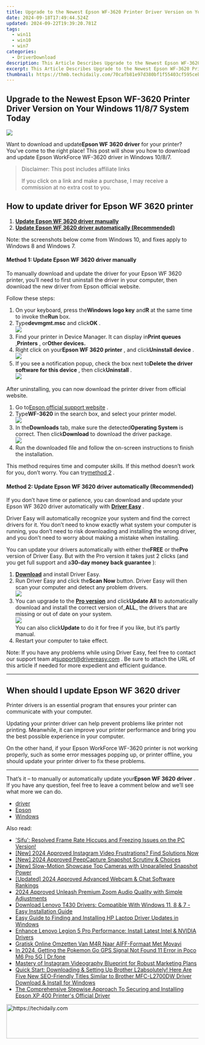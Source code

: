 ```yaml
---
title: Upgrade to the Newest Epson WF-3620 Printer Driver Version on Your Windows 11/8/7 System Today
date: 2024-09-18T17:49:44.524Z
updated: 2024-09-22T19:39:20.781Z
tags:
  - win11
  - win10
  - win7
categories:
  - DriverDownload
description: This Article Describes Upgrade to the Newest Epson WF-3620 Printer Driver Version on Your Windows 11/8/7 System Today
excerpt: This Article Describes Upgrade to the Newest Epson WF-3620 Printer Driver Version on Your Windows 11/8/7 System Today
thumbnail: https://thmb.techidaily.com/70cafb81e97d380bf1f55403cf595cebfeb242757ff19f24408692f694faf166.jpg
---
```


## Upgrade to the Newest Epson WF-3620 Printer Driver Version on Your Windows 11/8/7 System Today

![](https://images.drivereasy.com/wp-content/uploads/2018/11/img_5be2c2e04fc7d.jpg)

 Want to download and update**Epson WF 3620 driver** for your printer? You’ve come to the right place! This post will show you how to download and update Epson WorkForce WF-3620 driver in Windows 10/8/7.

>  Disclaimer: This post includes affiliate links
>
>  If you click on a link and make a purchase, I may receive a commission at no extra cost to you.
>

## How to update driver for Epson WF 3620 printer

1. [**Update Epson WF 3620 driver manually**](https://tools.techidaily.com/drivereasy/download/)
2. [**Update Epson WF 3620 driver automatically (Recommended)**](https://tools.techidaily.com/drivereasy/download/)

 Note: the screenshots below come from Windows 10, and fixes apply to Windows 8 and Windows 7.

#### Method 1: Update Epson WF 3620 driver manually

 To manually download and update the driver for your Epson WF 3620 printer, you’ll need to first uninstall the driver in your computer, then download the new driver from Epson official website.

Follow these steps:

1. On your keyboard, press the**Windows logo key** and**R** at the same time to invoke the**Run** box.
2. Type**devmgmt.msc** and click**OK** .  
![](https://images.drivereasy.com/wp-content/uploads/2018/11/img_5be2c379a3ed4.jpg)
3. Find your printer in Device Manager. It can display in**Print queues** ,**Printers** , or**Other devices.**
4. Right click on your**Epson WF 3620 printer** , and click**Uninstall device** .  
![](https://images.drivereasy.com/wp-content/uploads/2018/11/img_5be2c3ac0fc97.png)
5. If you see a notification popup, check the box next to**Delete the driver software for this device** , then click**Uninstall** .  
![](https://images.drivereasy.com/wp-content/uploads/2018/11/img_5be2c412411da.jpg)

 After uninstalling, you can now download the printer driver from official website.

1. Go to[Epson official support website](https://epson.com/Support/Printers/) .
2. Type**WF-3620** in the search box, and select your printer model.  
![](https://images.drivereasy.com/wp-content/uploads/2018/11/img_5be2c49506f41.jpg)
3. In the**Downloads** tab, make sure the detected**Operating System** is correct. Then click**Download** to download the driver package.  
![](https://images.drivereasy.com/wp-content/uploads/2018/11/img_5be2c4d2efa90.jpg)
4. Run the downloaded file and follow the on-screen instructions to finish the installation.

 This method requires time and computer skills. If this method doesn’t work for you, don’t worry. You can try[method 2](https://tools.techidaily.com/drivereasy/download/) .

#### Method 2: Update Epson WF 3620 driver automatically (Recommended)

 If you don’t have time or patience, you can download and update your Epson WF 3620 driver automatically with **[Driver Easy](https://tools.techidaily.com/drivereasy/download/)**  .

 Driver Easy will automatically recognize your system and find the correct drivers for it. You don’t need to know exactly what system your computer is running, you don’t need to risk downloading and installing the wrong driver, and you don’t need to worry about making a mistake when installing.

 You can update your drivers automatically with either the**FREE** or the**Pro** version of Driver Easy. But with the Pro version it takes just 2 clicks (and you get full support and a**30-day money back guarantee** ):

1. [**Download**](https://tools.techidaily.com/drivereasy/download/) and install Driver Easy.
2. Run Driver Easy and click the**Scan Now** button. Driver Easy will then scan your computer and detect any problem drivers.  
![](https://images.drivereasy.com/wp-content/uploads/2018/11/img_5be2c53c6a756.jpg)
3. You can upgrade to the **[Pro version](https://tools.techidaily.com/drivereasy/download/)**  and click**Update All** to automatically download and install the correct version of_**ALL**_ the drivers that are missing or out of date on your system.  
![](https://images.drivereasy.com/wp-content/uploads/2018/11/img_5be2c6040133d.jpg)  
 You can also click**Update** to do it for free if you like, but it’s partly manual.
4. Restart your computer to take effect.

 Note: If you have any problems while using Driver Easy, feel free to contact our support team at[support@drivereasy.com](https://tools.techidaily.com/drivereasy/download/) . Be sure to attach the URL of this article if needed for more expedient and efficient guidance.

---

## When should I update Epson WF 3620 driver

 Printer drivers is an essential program that ensures your printer can communicate with your computer.

 Updating your printer driver can help prevent problems like printer not printing. Meanwhile, it can improve your printer performance and bring you the best possible experience in your computer.

 On the other hand, if your Epson WorkForce WF-3620 printer is not working properly, such as some error messages popping up, or printer offline, you should update your printer driver to fix these problems.

---

 That’s it – to manually or automatically update your**Epson WF 3620 driver** . If you have any question, feel free to leave a comment below and we’ll see what more we can do.

* [driver](https://tools.techidaily.com/drivereasy/download/)
* [Epson](https://tools.techidaily.com/drivereasy/download/)
* [Windows](https://tools.techidaily.com/drivereasy/download/)

<ins class="adsbygoogle"
     style="display:block"
     data-ad-format="autorelaxed"
     data-ad-client="ca-pub-7571918770474297"
     data-ad-slot="1223367746"></ins>

<ins class="adsbygoogle"
     style="display:block"
     data-ad-client="ca-pub-7571918770474297"
     data-ad-slot="8358498916"
     data-ad-format="auto"
     data-full-width-responsive="true"></ins>

<span class="atpl-alsoreadstyle">Also read:</span>
<div><ul>
<li><a href="https://screen-sharing-recording.techidaily.com/1723008659461-sifu-resolved-frame-rate-hiccups-and-freezing-issues-on-the-pc-version/"><u>'Sifu': Resolved Frame Rate Hiccups and Freezing Issues on the PC Version!</u></a></li>
<li><a href="https://instagram-clips.techidaily.com/new-2024-approved-instagram-video-frustrations-find-solutions-now/"><u>[New] 2024 Approved Instagram Video Frustrations? Find Solutions Now</u></a></li>
<li><a href="https://screen-recording.techidaily.com/new-2024-approved-peepcapture-snapshot-scrutiny-and-choices/"><u>[New] 2024 Approved PeepCapture Snapshot Scrutiny & Choices</u></a></li>
<li><a href="https://fox-info.techidaily.com/new-slow-motion-showcase-top-cameras-with-unparalleled-snapshot-power/"><u>[New] Slow-Motion Showcase Top Cameras with Unparalleled Snapshot Power</u></a></li>
<li><a href="https://screen-activity-recording.techidaily.com/updated-2024-approved-advanced-webcam-and-chat-software-rankings/"><u>[Updated] 2024 Approved Advanced Webcam & Chat Software Rankings</u></a></li>
<li><a href="https://desktop-recording.techidaily.com/2024-approved-unleash-premium-zoom-audio-quality-with-simple-adjustments/"><u>2024 Approved Unleash Premium Zoom Audio Quality with Simple Adjustments</u></a></li>
<li><a href="https://hardware-updates.techidaily.com/download-lenovo-t430-drivers-compatible-with-windows-11-8-and-7-easy-installation-guide/"><u>Download Lenovo T430 Drivers: Compatible With Windows 11, 8 & 7 - Easy Installation Guide</u></a></li>
<li><a href="https://hardware-updates.techidaily.com/easy-guide-to-finding-and-installing-hp-laptop-driver-updates-in-windows/"><u>Easy Guide to Finding and Installing HP Laptop Driver Updates in Windows</u></a></li>
<li><a href="https://hardware-updates.techidaily.com/enhance-lenovo-legion-5-pro-performance-install-latest-intel-and-nvidia-drivers/"><u>Enhance Lenovo Legion 5 Pro Performance: Install Latest Intel & NVIDIA Drivers</u></a></li>
<li><a href="https://techidaily.com/gratisk-online-omzetten-van-m4r-naar-aiff-formaat-met-movavi/"><u>Gratisk Online Omzetten Van M4R Naar AIFF-Formaat Met Movavi</u></a></li>
<li><a href="https://android-location.techidaily.com/in-2024-getting-the-pokemon-go-gps-signal-not-found-11-error-in-poco-m6-pro-5g-drfone-by-drfone-virtual/"><u>In 2024, Getting the Pokemon Go GPS Signal Not Found 11 Error in Poco M6 Pro 5G | Dr.fone</u></a></li>
<li><a href="https://instagram-videos.techidaily.com/mastery-of-instagram-videography-blueprint-for-robust-marketing-plans/"><u>Mastery of Instagram Videography Blueprint for Robust Marketing Plans</u></a></li>
<li><a href="https://hardware-updates.techidaily.com/quick-start-downloading-and-setting-up-brother-l2absolutely-here-are-five-new-seo-friendly-titles-similar-to-brother-mfc-l2700dw-driver-download-and-install55/"><u>Quick Start: Downloading & Setting Up Brother L2absolutely! Here Are Five New SEO-Friendly Titles Similar to Brother MFC-L2700DW Driver Download & Install for Windows</u></a></li>
<li><a href="https://hardware-updates.techidaily.com/the-comprehensive-stepwise-approach-to-securing-and-installing-epson-xp-400-printers-official-driver/"><u>The Comprehensive Stepwise Approach To Securing and Installing Epson XP 400 Printer's Official Driver</u></a></li>
</ul></div>

<!-- affiliate ads begin -->
<a href="https://appsumo.8odi.net/c/5597632/2118314/7443" target="_top" id="2118314">
  <img src="//a.impactradius-go.com/display-ad/7443-2118314" border="0" alt="https://techidaily.com" width="728" height="90"/>
</a>
<img height="0" width="0" src="https://appsumo.8odi.net/i/5597632/2118314/7443" style="position:absolute;visibility:hidden;" border="0" />
<!-- affiliate ads end -->


